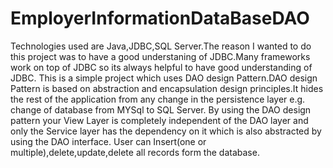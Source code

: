 # EmployerInformationDataBaseDAO
Technologies used are Java,JDBC,SQL Server.The reason I wanted to do this project was to have a good understaning of JDBC.Many frameworks work on top of JDBC so its always helpful to have good understanding of JDBC. This is a simple project which uses DAO design Pattern.DAO design Pattern is based on abstraction and encapsulation design principles.It hides the rest of the application from any change in the persistence layer e.g. change of database from MYSql to SQL Server. By using the DAO design pattern your View Layer is completely independent of the DAO layer and only the Service layer has the dependency on it which is also abstracted by using the DAO interface.
User can Insert(one or multiple),delete,update,delete all records form the database.


